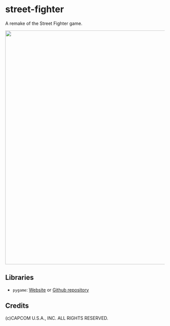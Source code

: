 # street-fighter

A remake of the Street Fighter game.

<p align="center">
  <img src="https://github.com/AlexandreAero/street-fighter/assets/66020831/e255b99f-1e87-4482-9d30-553ef7c559fe" width="738px" />
</p>

## Libraries
- ``pygame``: [Website](https://www.pygame.org/news) or [Github repository](https://github.com/pygame/pygame)

## Credits
(c)CAPCOM U.S.A., INC. ALL RIGHTS RESERVED.
